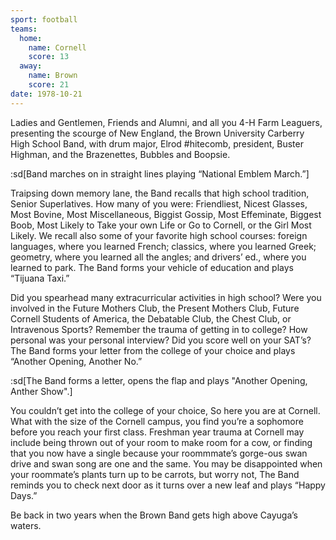 ```yaml
---
sport: football
teams:
  home:
    name: Cornell
    score: 13
  away:
    name: Brown
    score: 21
date: 1978-10-21
---
```


Ladies and Gentlemen, Friends and Alumni, and all you 4-H Farm Leaguers, presenting the scourge of New England, the Brown University Carberry High School Band, with drum major, Elrod #hitecomb, president, Buster Highman, and the Brazenettes, Bubbles and Boopsie.

:sd[Band marches on in straight lines playing “National Emblem March.”]

Traipsing down memory lane, the Band recalls that high school tradition, Senior Superlatives. How many of you were: Friendliest, Nicest Glasses, Most Bovine, Most Miscellaneous, Biggist Gossip, Most Effeminate, Biggest Boob, Most Likely to Take your own Life or Go to Cornell, or the Girl Most Likely. We recall also some of your favorite high school courses: foreign languages, where you learned French; classics, where you learned Greek; geometry, where you learned all the angles; and drivers’ ed., where you learned to park. The Band forms your vehicle of education and plays “Tijuana Taxi.”

Did you spearhead many extracurricular activities in high school? Were you involved in the Future Mothers Club, the Present Mothers Club, Future Cornell Students of America, the Debatable Club, the Chest Club, or Intravenous Sports? Remember the trauma of getting in to college? How personal was your personal interview? Did you score well on your SAT’s? The Band forms your letter from the college of your choice and plays “Another Opening, Another No.”

:sd[The Band forms a letter, opens the flap and plays "Another Opening, Anther Show".]

You couldn’t get into the college of your choice, So here you are at Cornell. What with the size of the Cornell campus, you find you’re a sophomore before you reach your first class. Freshman year trauma at Cornell may include being thrown out of your room to make room for a cow, or finding that you now have a single because your roommmate’s gorge-ous swan drive and swan song are one and the same. You may be disappointed when your roommate’s plants turn up to be carrots, but worry not, The Band reminds you to check next door as it turns over a new leaf and plays “Happy Days.”

Be back in two years when the Brown Band gets high above Cayuga’s waters.
